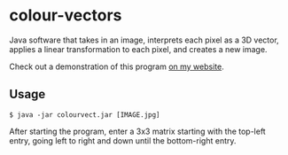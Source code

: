 # colour-vectors
Java software that takes in an image, interprets each pixel as a 3D vector, applies a linear transformation to each pixel, and creates a new image.

Check out a demonstration of this program [on my website](https://www.haywalk.ca/math/colours-as-vectors.html).

## Usage

`$ java -jar colourvect.jar [IMAGE.jpg]`

After starting the program, enter a 3x3 matrix starting with the top-left entry, going left to right and down until the bottom-right entry.
